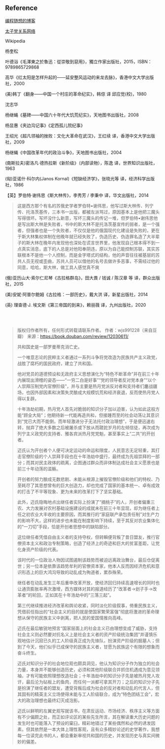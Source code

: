 ## Reference
[编程随想的博客](https://program-think.blogspot.com/)

[太子党关系网络](https://github.com/programthink/zhao)

Wikipedia

杨奎松

叶德浴《毛澤東之於魯迅：從崇敬到惡用》，獨立作家出版社，2015，ISBN：9789865729868

高华《红太阳是怎样升起的——延安整风运动的来龙去脉》，香港中文大学出版社，2000

(美)韩丁《翻身——中国一个村庄的革命纪实》，韩倞 译  邱应觉(校)，1980

沈志华

杨继蝇《墓碑——中国六十年代大饥荒纪实》，天地图书出版社，2008

杨显惠《夹边沟记事》《定西孤儿院纪事》

王绍光《超凡领袖的挫败：文化大革命在武汉》，王红续 译，香港中文大学出版社，2009

杨继蝇《中国改革年代的政治斗争》，天地图书出版社，2004

(南斯拉夫)密洛凡·德热拉斯《新阶级》（内部读物），陈逸 译，世界知识出版社，1963

(匈)亚诺什·科尔内(Janos Kornal)《短缺经济学》，张晓光等 译，经济科学出版社，1986

【英】罗伯特·谢伟思《斯大林传》，李秀芳 / 李秉中 译，华文出版社，2014
> 这是西方那个有名的苏俄史学者罗伯特•谢伟思，他写过斯大林传、列宁传、托洛茨基传，三本书一出版，都被左派骂过，原因基本上是他把三魔头写得很坏。写坏没什么新意，写坏三魔头的传记一堆，但罗伯特•谢伟思他是写出斯大林是失败者，书中的斯大林不是托洛茨基宣传的弱者，是一个强者，但强者也是一个失败者，不仅仅是他的俄国现代化建设是失败的，更在于斯大林集权体制在他晚年就已经失败了，伪造历史、伪造罪名造了大半辈子的斯大林在晚年内发现他也深处在谎言世界里，他发现自己根本得不到一点真实消息，底下的人总是对他阳奉阴违，原以为自己能控制苏联，其实苏联根本不是他一个人控制，而是金字塔式的结构，他的声音往往被基层的苏共人员无视或歪曲，苏共人员可以借他的名号去做许多恶事，不需经过他的同意，哈哈，斯大林，做工具人感觉真不爽

(俄)亚历山大·索尔仁尼琴《古拉格群岛》，田大畏 / 钱诚 / 陈汉章 等 译，群众出版社，2015

 (美)安妮·阿普尔鲍姆《古拉格：一部历史》，戴大洪 译，新星出版社，2014

(英) 理查德·J. 埃文斯《第三帝国的到来》，赖丽薇 译，九州出版社，2020

<br/><br/>

> 版权归作者所有，任何形式转载请联系作者。
> 作者：wjs991228（来自豆瓣）
> 来源：https://book.douban.com/review/12030611/
>
>
> 共和国史是一部罗曼蒂克消亡史。
> 
> 一个唯意志论的民粹主义者通过一系列斗争将党改造为民族共产主义政党，战胜了腐朽的国民政府，建立了共和国。
>
> 他对党员的道德预设和无政府主义思想演化为“特色不断革命”并在前三十年内展现出滑稽的姿态——“一穷二白是好事”“党的领导者反对党本身”“以个人崇拜压制党内官僚阶级”，并与主要是热月党派反对者和支持者们鏖战疆场，也因外部因素和决策失灵酿成大规模饥荒和经济衰退，反而使热月党人得以复辟。
>
> 十年浩劫初期，热月党人首先对脆弱的知识分子加以迫害，认为如此这般方能“顾全大局”；他期待新一代能再造共和，但接踵而至的社会动荡让其意识到“党已大而不能倒，而年轻激进分子无法托付政治理想”，于是便迅速右转，抛弃了绝大多数之后被屠杀或下放从而蹉跎岁月的左倾信徒，再次成为列宁主义政党的支持者、雅各宾派热月党党魁，甚至事实上“二共”的开创者。
>
> 迈氏认为开创者个人便可决定运动的命运和限度，人民意志无足轻重，其打击官僚阶级的个人崇拜手段也在十年浩劫中盛行，最终成为先祖崇拜的一部分；而其对民主政体的疏离，企图通过群众而非体制达成社会主义愿景也是前三十年动荡的滥觞。
>
> 开创者的努力酿成无数悲剧、未能从根源上摧毁官僚阶级和他们的特权、乃至耗尽了其思想曾有的巨大创造力，却也完成了国家的基本统一、卓有成效的打击了不平等现象、更为未来的改革打下了坚实基础。
>
> 此外，迈氏隐晦地点出继任者实际上扮演了“摘桃子”的人，开创者偏重三农、大力发展对农村基础设施建设的成就未在前三十年显现，却为继任者上任之初农业大丰收的主要原因，而其推行的“家庭联产承包责任制”对生产力的影响不大，这样的进步也未能在制度影响下持续，至于其反对农业集体化的“一刀切”手段，恰是开创者思想中的缺陷部分。
>
> 这位继任者凭借自由主义者的支持夺权，但转瞬便背叛了昔日盟友，推行官僚资本主义和政治专制策略，创造了经济上的奇迹和巨大的贫富差距，让党化身资产阶级的代表。
>
> 该时代的一位政治人物因试图遏制该趋势而被迫远离政治舞台，最后仓促离世；另一位本是依靠该趋势牟利的官僚资本家，他本人反而因经济危机和意识形态上的巨大鸿沟导致的动乱成为殉道者，累忝殊荣。
>
> 继任者在动乱发生三年后重申改革开放，使经济回归持续高速增长的同时也让通货膨胀率再次激增，西方媒体对其的报道经历了“改革者→刽子手→改革者”的轮回，正如其在十年浩劫中的“三落三起”。
>
> 第三代继续推进经济改革和舆论收紧，同时淡化阶级叙事，倚重民族主义，凭借前任指出的“社会主义的目的就是使国家繁荣富强”彻底将激进的革命理想从保守的民族主义中剥离，把人民的爱国情推向高峰。
>
> 迈氏在最后敏锐地预言“国家层面上的社会主义已由理想变成了威胁，支持社会主义则必然要对抗名义上是社会主义者的资产阶级统治集团”并谨慎乐观地估计沉寂已久的工人阶级真正成为先锋队，扮演资产阶级的掘墓人；但到了今天，他们似乎已成保守的民族主义者，甘愿为民族这个有限的想象而奋斗终生。
>
> 迈氏对知识分子的社会地位观也颇具洞见，他认为知识分子作为独立的社会力量，本身并不能够创造历史，必须和其他阶级联合并抓住机遇成为意见领袖，才有可能依照理想改造社会；十年浩劫中的知识分子先是被热月党人攻讦，最后沦为砧板上的鱼肉，而任何一派都可拿其开刀；之后的知识分子先是扮演了继任者的盟友，遭受背叛后成为社会的反对者和动乱的代言人，但其固有的精英主义立场使得未能与工人阶级联合，成为“特色团结工会”，宏大的政治理想也最终幻灭成泡影。
>
> 迈氏以鲜明的左翼史观写就该书，在肃反运动、市场经济、秩序主义等方面有不少偏颇之处，而正如评论区的某些先生所言，其在解读重大历史问题的发生时也可能落入了预设的窠臼，精彩地错过了某些偶然和必然的诱发因素，但其依然是一本大体上理性客观，且有众多精妙论述的史学著作，我想每一位读完此书的人，都会重新审视共和国的历史，并发现历史与真实间微妙的偏差。


